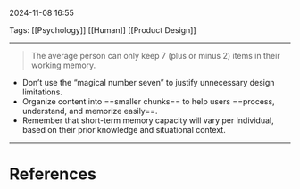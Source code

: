 2024-11-08 16:55

Tags: [[Psychology]] [[Human]] [[Product Design]]

---

> The average person can only keep 7 (plus or minus 2) items in their working memory.

- Don’t use the “magical number seven” to justify unnecessary design limitations.
- Organize content into ==smaller chunks== to help users ==process, understand, and memorize easily==.
- Remember that short-term memory capacity will vary per individual, based on their prior knowledge and situational context.


---
# References